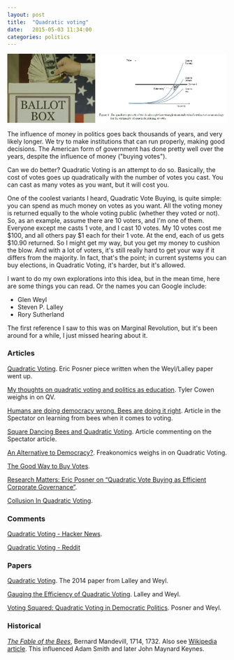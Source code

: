 ```yaml
---
layout: post
title:  "Quadratic voting"
date:   2015-05-03 11:34:00
categories: politics
---
```

![My helpful screenshot](/assets/QuadraticVoting.jpg)

The influence of money in politics goes back thousands of years, and very likely longer. We
try to make institutions that can run properly, making good decisions. The American form
of government has done pretty well over the years, despite the influence of money ("buying votes").

Can we do better? Quadratic Voting is an attempt to do so. Basically, the cost of votes
goes up quadratically with the number of votes you cast. You can cast as many votes as
you want, but it will cost you.

One of the coolest variants I heard, Quadratic Vote Buying, is quite simple: you can spend as
much money on votes as you want. All the voting money is returned equally to the whole voting
public (whether they voted or not). So, as an example, assume there are 10 voters, and I'm one
of them. Everyone except me casts 1 vote, and I cast 10 votes. My 10 votes cost me $100, and all
others pay $1 each for their 1 vote. At the end, each of us gets $10.90 returned. So I might
get my way, but you get my money to cushion the blow. And with a lot of voters, it's still really
hard to get your way if it differs from the majority. In fact, that's the point; in current systems
you can buy elections, in Quadratic Voting, it's harder, but it's allowed.

I want to do my own explorations into this idea, but in the mean time, here are some
things you can read. Or the names you can Google include:

* Glen Weyl
* Steven P. Lalley
* Rory Sutherland

The first reference I saw to this was on Marginal Revolution, but it's been around for
a while, I just missed hearing about it.

### Articles

[Quadratic Voting](http://ericposner.com/quadratic-voting/). Eric Posner piece written when
the Weyl/Lalley paper went up.

[My thoughts on quadratic voting and politics as education](http://marginalrevolution.com/marginalrevolution/2015/01/my-thoughts-on-quadratic-voting-and-politics-as-education.html).
Tyler Cowen weighs in on QV.

[Humans are doing democracy wrong. Bees are doing it right](http://www.spectator.co.uk/features/9512322/humans-are-doing-democracy-wrong-bees-are-doing-it-right/). Article in the
Spectator on learning from bees when it comes to voting.

[Square Dancing Bees and Quadratic Voting](http://marginalrevolution.com/marginalrevolution/2015/05/square-dancing-bees-and-quadratic-voting.html). Article commenting on the Spectator article.

[An Alternative to Democracy?](http://freakonomics.com/2012/10/31/an-alternative-to-democracy/). Freakonomics weighs in on Quadratic Voting.

[The Good Way to Buy Votes](http://www.slate.com/articles/news_and_politics/view_from_chicago/2013/06/new_york_s_bike_share_try_quadratic_vote_buying_to_figure_out_if_people.html).

[Research Matters: Eric Posner on “Quadratic Vote Buying as Efficient Corporate Governance”](http://www.law.uchicago.edu/node/16996).

[Collusion In Quadratic Voting](http://www.overcomingbias.com/2015/01/collusion-in-quadratic-voting.html).

### Comments

[Quadratic Voting - Hacker News](https://news.ycombinator.com/item?id=9477747).

[Quadratic Voting - Reddit](http://www.reddit.com/r/Economics/comments/34nn2r/quadratic_voting_an_economic_take_on_casting/)

### Papers

[Quadratic Voting](http://papers.ssrn.com/sol3/papers.cfm?abstract_id=2003531). The 2014 paper
from Lalley and Weyl.

[Gauging the Efficiency of Quadratic Voting](http://www.valuewalk.com/2015/01/gauging-efficiency-quadratic-voting/). Lalley and Weyl.

[Voting Squared: Quadratic Voting in Democratic Politics](http://papers.ssrn.com/sol3/papers.cfm?abstract_id=2343956). Posner and Weyl.

### Historical

*[The Fable of the Bees](http://oll.libertyfund.org/titles/mandeville-the-fable-of-the-bees-or-private-vices-publick-benefits-2-vols)*, Bernard Mandevill, 1714, 1732. Also see [Wikipedia article](http://en.wikipedia.org/wiki/The_Fable_of_the_Bees). This  influenced Adam Smith and later John Maynard Keynes.
